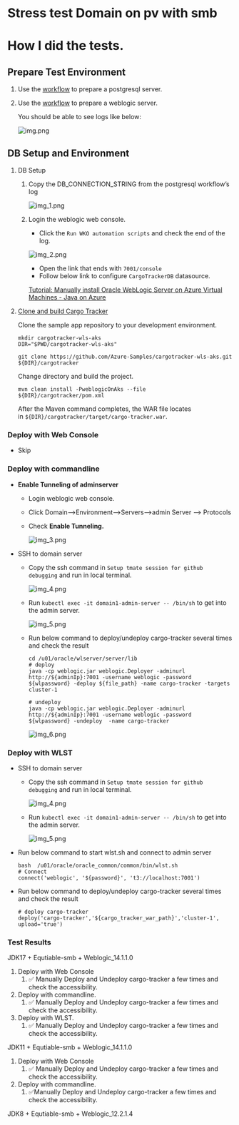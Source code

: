 # Stress test Domain on pv with smb

# How I did the tests.

## Prepare Test Environment

1. Use the [workflow](https://github.com/backwind1233/AzureJavaEEWorkflows/blob/main/.github/workflows/postgresql-provision.yaml) to prepare a postgresql server.
2. Use the [workflow](https://github.com/backwind1233/AzureJavaEEWorkflows/blob/main/.github/workflows/Java17-oracal-wko-automation-storage.yaml) to prepare a weblogic server.

   You should be able to see logs like below:

   ![img.png](./img.png)


## DB Setup and Environment

1. DB Setup
    1. Copy the DB_CONNECTION_STRING from the postgresql workflow’s log

       ![img_1.png](./img_1.png)

    2. Login the weblogic web console.
        - Click the `Run WKO automation scripts` and check the end of the log.

       ![img_2.png](./img_2.png)

        - Open the link that ends with `7001/console`
        - Follow below link to configure `CargoTrackerDB` datasource.

       [Tutorial: Manually install Oracle WebLogic Server on Azure Virtual Machines - Java on Azure](https://learn.microsoft.com/en-us/azure/developer/java/migration/migrate-weblogic-to-azure-vm-manually?tabs=oracle-linux#configure-the-database-connection-for-the-wls-cluster)


2. [Clone and build Cargo Tracker](https://github.com/Azure-Samples/cargotracker-wls-aks#clone-and-build-cargo-tracker)

   Clone the sample app repository to your development environment.

    ```
    mkdir cargotracker-wls-aks
    DIR="$PWD/cargotracker-wls-aks"
    
    git clone https://github.com/Azure-Samples/cargotracker-wls-aks.git ${DIR}/cargotracker
    ```

   Change directory and build the project.

    ```
    mvn clean install -PweblogicOnAks --file ${DIR}/cargotracker/pom.xml
    ```

   After the Maven command completes, the WAR file locates in `${DIR}/cargotracker/target/cargo-tracker.war`.


### Deploy with Web Console
- Skip

### Deploy with commandline

- **Enable Tunneling of adminserver**
    - Login weblogic web console.
    - Click Domain—>Environment—>Servers—>admin Server —> Protocols
    - Check **Enable Tunneling.**

      ![img_3.png](./img_3.png)

- SSH to domain server
    - Copy the ssh command in `Setup tmate session for github debugging` and run in local terminal.

      ![img_4.png](./img_4.png)

    - Run `kubectl exec -it domain1-admin-server -- /bin/sh` to get into the admin server.

      ![img_5.png](./img_5.png)

    - Run below command to deploy/undeploy cargo-tracker several times and check the result

        ```shell
        cd /u01/oracle/wlserver/server/lib
        # deploy
        java -cp weblogic.jar weblogic.Deployer -adminurl http://${adminIp}:7001 -username weblogic -password ${wlpassword} -deploy ${file_path} -name cargo-tracker -targets cluster-1
        
        # undeploy
        java -cp weblogic.jar weblogic.Deployer -adminurl http://${adminIp}:7001 -username weblogic -password ${wlpassword} -undeploy  -name cargo-tracker
        
        ```

      ![img_6.png](./img_6.png)

### Deploy with WLST
- SSH to domain server
    - Copy the ssh command in `Setup tmate session for github debugging` and run in local terminal.

      ![img_4.png](./img_4.png)

    - Run `kubectl exec -it domain1-admin-server -- /bin/sh` to get into the admin server.

      ![img_5.png](./img_5.png)
    
- Run below command to start wlst.sh and connect to admin server
    ```shell
    bash  /u01/oracle/oracle_common/common/bin/wlst.sh
    # Connect
    connect('weblogic', '${password}', 't3://localhost:7001')
    ```

- Run below command to deploy/undeploy cargo-tracker several times and check the result
    ```shell
    # deploy cargo-tracker
    deploy('cargo-tracker','${cargo_tracker_war_path}','cluster-1', upload='true')
    
    ```



### Test Results

JDK17 + Equtiable-smb + Weblogic_14.1.1.0

1. Deploy with Web Console
    1. ✅ Manually Deploy and Undeploy cargo-tracker a few times and check the accessibility.
2. Deploy with commandline.
    1. ✅ Manually Deploy and Undeploy cargo-tracker a few times and check the accessibility.
3. Deploy with WLST.
    1. ✅ Manually Deploy and Undeploy cargo-tracker a few times and check the accessibility.

JDK11 + Equtiable-smb + Weblogic_14.1.1.0

1. Deploy with Web Console
    1. ✅ Manually Deploy and Undeploy cargo-tracker a few times and check the accessibility.
2. Deploy with commandline.
    1. ✅Manually Deploy and Undeploy cargo-tracker a few times and check the accessibility.

JDK8 + Equtiable-smb + Weblogic_12.2.1.4

